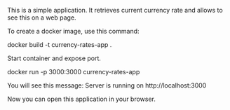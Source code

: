 This is a simple application. It retrieves current currency rate and allows to see this on a web page.

To create a docker image, use this command:

docker build -t currency-rates-app .

Start container and expose port.

docker run -p 3000:3000 currency-rates-app

You will see this message:
Server is running on http://localhost:3000

Now you can open this application in your browser.
